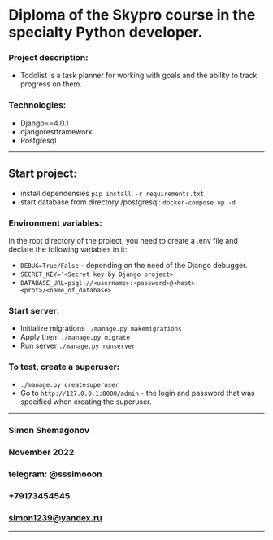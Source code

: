 # Diploma of the Skypro course in the specialty Python developer.

### Project description:
- Todolist is a task planner for working with goals and the ability to track progress on them.
### Technologies:
 - Django==4.0.1
 - djangorestframework
 - Postgresql
---
## Start project:
 - install dependensies `pip install -r requirements.txt`
 - start database from directory /postgresql: `docker-compose up -d`

### Environment variables:
 In the root directory of the project, you need to create a .env file and declare the following variables in it:
  - `DEBUG=True/False` - depending on the need of the Django debugger.
  - `SECRET_KEY='<Secret key by Django project>'`
  - `DATABASE_URL=psql://<username>:<password>@<host>:<prot>/<name_of_database>`

### Start server:
 - Initialize migrations `./manage.py makemigrations`
 - Apply them `./manage.py migrate`
 - Run server `./manage.py runserver`

### To test, create a superuser:
 - `./manage.py createsuperuser`
 - Go to `http://127.0.0.1:8000/admin` - the login and password that was specified when creating the superuser.

---
### Simon Shemagonov
### November 2022
### telegram: @sssimooon
### +79173454545
### simon1239@yandex.ru
---